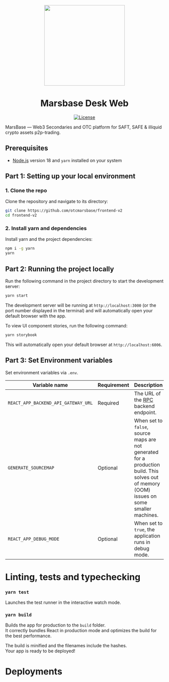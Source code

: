 <p align="center"><img src="https://desk.otcmarsbase.io/static/media/logo.35a2adb7b56d3431201a.png" width="256" /></p>

<h1 align="center">Marsbase Desk Web</h1>

<div align="center">
  <a href='https://github.com/dydxprotocol/v4-web/blob/main/LICENSE'>
    <img src='https://img.shields.io/badge/License-AGPL_v3-blue.svg' alt='License' />
  </a>
</div>

MarsBase — Web3 Secondaries and OTC platform for SAFT, SAFE & illiquid crypto assets p2p-trading. 

## Prerequisites

- [Node.js](https://nodejs.org/en/download/current) version 18 and `yarn` installed on your system

## Part 1: Setting up your local environment

### 1. Clone the repo

Clone the repository and navigate to its directory:

```bash
git clone https://github.com/otcmarsbase/frontend-v2
cd frontend-v2
```

### 2. Install yarn and dependencies

Install yarn and the project dependencies:

```bash
npm i -g yarn
yarn
```

## Part 2: Running the project locally

Run the following command in the project directory to start the development server:

```bash
yarn start
```

The development server will be running at `http://localhost:3000` (or the port number displayed in the terminal) and will automatically open your default browser with the app.

To view UI component stories, run the following command:

```bash
yarn storybook
```

This will automatically open your default browser at `http://localhost:6006`.

## Part 3: Set Environment variables

Set environment variables via `.env`.

| Variable name                       | Requirement | Description                                                                                                                                 | Default Value                       |
| ----------------------------------- | ----------- | ------------------------------------------------------------------------------------------------------------------------------------------- | ----------------------------------- |
| `REACT_APP_BACKEND_API_GATEWAY_URL` | Required    | The URL of the [RPC](https://www.w3.org/History/1992/nfs_dxcern_mirror/rpc/doc/Introduction/WhatIs.html) backend endpoint.                  | https://dev-api.otcmarsbase.io/rpc/ |
| `GENERATE_SOURCEMAP`                | Optional    | When set to `false`, source maps are not generated for a production build. This solves out of memory (OOM) issues on some smaller machines. | true                                |
| `REACT_APP_DEBUG_MODE`              | Optional    | When set to `true`, the application runs in debug mode.                                                                                     | false                               |

# Linting, tests and typechecking
### `yarn test`

Launches the test runner in the interactive watch mode.

### `yarn build`

Builds the app for production to the `build` folder.\
It correctly bundles React in production mode and optimizes the build for the best performance.

The build is minified and the filenames include the hashes.\
Your app is ready to be deployed!

# Deployments
